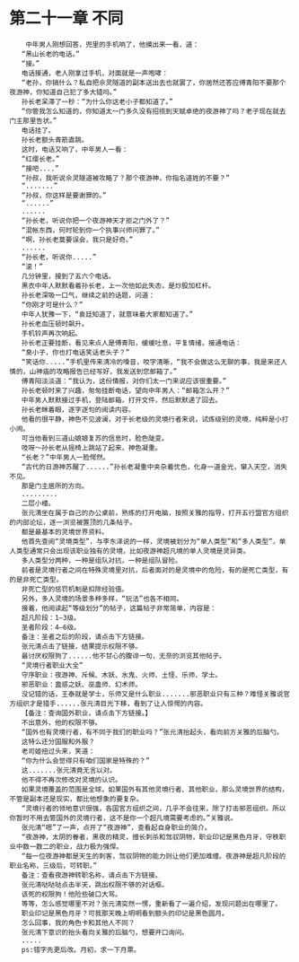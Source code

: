 # 第二十一章 不同
        中年男人刚想回答，兜里的手机响了，他摸出来一看，道：
       “黑山长老的电话。”
       “接。”
       电话接通，老人刚拿过手机，对面就是一声咆哮：
       “老孙，你搞什么？私自把佘灵隧道的副本送出去也就罢了，你居然还答应傅青阳不要那个夜游神，你知道自己犯了多大错吗。”
       孙长老呆滞了一秒：“为什么你这老小子都知道了。”
       “你管我怎么知道的，你知道太一门多久没有招揽到天赋卓绝的夜游神了吗？老子现在就去门主那里告状。”
       电话挂了。
       孙长老额头青筋直跳。
       这时，电话又响了，中年男人一看：
       “红缨长老。”
       “接吧....”
       “孙叔，我听说佘灵隧道被攻略了？那个夜游神，你指名道姓的不要？”
       “.......”
       “孙叔，你这样是要谢罪的。”
       “......”
       ......
       “孙长老，听说你把一个夜游神天才拒之门外了？”
       “混帐东西，何时轮到你一个执事兴师问罪了。”
       “啊，孙长老莫要误会，我只是好奇。”
       ......
       “孙长老，听说你.....”
       “滚！”
       几分钟里，接到了五六个电话。
       黑衣中年人默默看着孙长老，上一次他如此失态，是炒股加杠杆。
       孙长老深吸一口气，继续之前的话题，问道：
       “你刚才可是什么？”
       中年人犹豫一下，“袁廷知道了，就意味着大家都知道了。”
       孙长老血压顿时飙升。
       手机铃声再次响起。
       孙长老正要挂断，看见来点人是傅青阳，缓缓吐息，平复情绪，接通电话：
       “臭小子，你也打电话笑话老头子？”
       “笑话你.....”手机里传来清冷的嗓音，咬字清晰，“我不会做这么无聊的事，我是来还人情的，山神庙的攻略报告已经写好，我发送到您邮箱了。”
       傅青阳淡淡道：“我认为，这份情报，对你们太一门来说应该很重要。”
       孙长老顿时来了兴趣，匆匆挂断电话，望向中年男人：“邮箱怎么开？”
       中年男人默默接过手机，登陆邮箱，打开文件，然后默默递了回去。
       孙长老眯着眼，逐字逐句的阅读内容。
       他看的很平静，神色不见波澜，对于长老级的灵境行者来说，试炼级别的灵境，纯粹是小打小闹。
       可当他看到三道山娘娘复苏的信息时，脸色陡变。
       吱呀～孙长老从摇椅上跳站了起来，神色凝重。
       “长老？”中年男人一脸愕然。
       “古代的日游神苏醒了......”孙长老凝重中夹杂着忧色，化身一道金光，窜入天空，消失不见。
       那是门主居所的方向。
       .........
       二层小楼。
       张元清坐在属于自己的办公桌前，熟练的打开电脑，按照关雅的指导，打开五行盟官方组织的内部论坛，逐一浏览被置顶的几条帖子。
       都是最基本的灵境世界资料。
       他首先查阅“灵境类型”，与李东泽说的一样，灵境被划分为“单人类型”和“多人类型”，单人类型通常只会出现该职业独有的灵境，比如夜游神超凡境的单人灵境是灵异类。
       多人类型分两种，一种是组队对抗，一种是组队冒险。
       前者是灵境行者之间在特殊灵境里对抗，后者面对的是灵境中的危险，有的是死亡类型，有的是非死亡类型。
       非死亡型的惩罚机制是扣除经验值。
       另外，多人灵境的场景多种多样，“玩法”也各不相同。
       接着，他阅读起“等级划分”的帖子，这篇帖子非常简单，内容是：
       超凡阶段：1―3级。
       圣者阶段：4―6级。
       备注：圣者之后的阶段，请点击下方链接。
       张元清点击了链接，结果提示权限不够。
       最讨厌权限狗了......他不甘心的腹诽一句，无奈的浏览其他帖子。
       “灵境行者职业大全”
       守序职业：夜游神、斥候、木妖、水鬼、火师、土怪、乐师、学士。
       邪恶职业：蛊惑之妖、巫蛊师、幻术师。
       没记错的话，王泰就是学士，乐师又是什么职业.......邪恶职业只有三种？难怪关雅说官方组织才是猎手......张元清目光下移，看到了让人惊愕的内容。
       【备注：查询国外职业，请点击下方链接。】
       不出意外，他的权限不够。
       “国外也有灵境行者，有不同于我们的职业吗？”张元清抬起头，看向前方关雅的后脑勺。
       这特么还分国服和外服？
       老司姬扭过头来，笑道：
       “你为什么会觉得只有咱们国家是特殊的？”
       这.......张元清竟无言以对。
       他不得不再次修改对灵境的认识。
       如果灵境覆盖的范围是全球，如果国外有其他灵境行者、其他职业，那么灵境世界的结构，不管是副本还是现实，都比他想象的要复杂。
       “灵境行者的领地意识很强，各国官方组织之间，几乎不会往来，除了打击邪恶组织。所以你暂时不用去管国外的灵境行者，这不是你一个超凡境需要考虑的。”关雅说。
       张元清“嗯”了一声，点开了“夜游神”，查看起自身职业的简介。
       “夜游神，太阴的眷者，黑夜的精灵，擅长刺杀和驾驭阴物，职业印记是黑色月牙，守秩职业中数一数二的职业，战力极为强悍。
       “每一位夜游神都是天生的刺客，驾驭阴物的能力则让他们更加难缠。夜游神是超凡阶段的职业名称，三级后，可转职。”
       备注：查看夜游神转职名称，请点击下方链接。
       张元清哒哒哒点击半天，跳出权限不够的对话框。
       该死的权限狗！他险些破口大骂。
       等等，怎么感觉哪里不对？张元清突然一愣，重新看了一遍介绍，发现问题出在哪里了。
       职业印记是黑色月牙？可我那天晚上明明看到额头的印记是黑色圆月。
       怎么回事，我的角色卡和其他人不同？
       张元清下意识的抬头看向关雅的后脑勺，想要开口询问。
       .....
       ps:错字先更后改。月初，求一下月票。